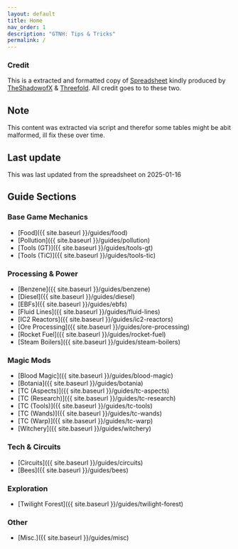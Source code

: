 ```yaml
---
layout: default
title: Home
nav_order: 1
description: "GTNH: Tips & Tricks"
permalink: /
---
```


### Credit

This is a extracted and formatted copy of [Spreadsheet](https://docs.google.com/spreadsheets/d/1rsB5OOAkFgJ_lzhtVzWZc2aNCSo0e6lRhJG8Po7NZtY/edit?gid=0#gid=0) kindly produced by [TheShadowofX](https://www.youtube.com/@TheShadowofX) & [Threefold](https://www.youtube.com/@Threefold.). All credit goes to to these two.

## Note

This content was extracted via script and therefor some tables might be abit malformed, ill fix these over time.

## Last update

This was last updated from the spreadsheet on 2025-01-16

## Guide Sections

### Base Game Mechanics

- [Food]({{ site.baseurl }}/guides/food)
- [Pollution]({{ site.baseurl }}/guides/pollution)
- [Tools (GT)]({{ site.baseurl }}/guides/tools-gt)
- [Tools (TiC)]({{ site.baseurl }}/guides/tools-tic)

### Processing & Power

- [Benzene]({{ site.baseurl }}/guides/benzene)
- [Diesel]({{ site.baseurl }}/guides/diesel)
- [EBFs]({{ site.baseurl }}/guides/ebfs)
- [Fluid Lines]({{ site.baseurl }}/guides/fluid-lines)
- [IC2 Reactors]({{ site.baseurl }}/guides/ic2-reactors)
- [Ore Processing]({{ site.baseurl }}/guides/ore-processing)
- [Rocket Fuel]({{ site.baseurl }}/guides/rocket-fuel)
- [Steam Boilers]({{ site.baseurl }}/guides/steam-boilers)

### Magic Mods

- [Blood Magic]({{ site.baseurl }}/guides/blood-magic)
- [Botania]({{ site.baseurl }}/guides/botania)
- [TC (Aspects)]({{ site.baseurl }}/guides/tc-aspects)
- [TC (Research)]({{ site.baseurl }}/guides/tc-research)
- [TC (Tools)]({{ site.baseurl }}/guides/tc-tools)
- [TC (Wands)]({{ site.baseurl }}/guides/tc-wands)
- [TC (Warp)]({{ site.baseurl }}/guides/tc-warp)
- [Witchery]({{ site.baseurl }}/guides/witchery)

### Tech & Circuits

- [Circuits]({{ site.baseurl }}/guides/circuits)
- [Bees]({{ site.baseurl }}/guides/bees)

### Exploration

- [Twilight Forest]({{ site.baseurl }}/guides/twilight-forest)

### Other

- [Misc.]({{ site.baseurl }}/guides/misc)
